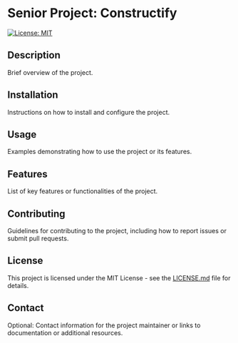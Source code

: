 # Senior Project: Constructify

[![License: MIT](https://img.shields.io/badge/License-MIT-yellow.svg)](https://opensource.org/licenses/MIT)

## Description

Brief overview of the project.

## Installation

Instructions on how to install and configure the project.

## Usage

Examples demonstrating how to use the project or its features.

## Features

List of key features or functionalities of the project.

## Contributing

Guidelines for contributing to the project, including how to report issues or submit pull requests.

## License

This project is licensed under the MIT License - see the [LICENSE.md](LICENSE.md) file for details.

## Contact

Optional: Contact information for the project maintainer or links to documentation or additional resources.
